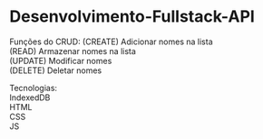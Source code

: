 # Desenvolvimento-Fullstack-API

Funções do CRUD: 
(CREATE) Adicionar nomes na lista <br />
(READ) Armazenar nomes na lista <br />
(UPDATE) Modificar nomes <br />
(DELETE) Deletar nomes <br />

Tecnologias: <br />
IndexedDB <br />
HTML <br />
CSS <br />
JS <br />
